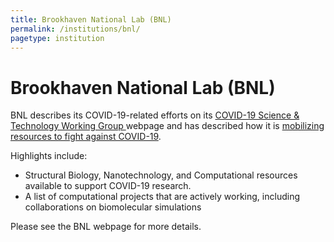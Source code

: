 ```yaml
---
title: Brookhaven National Lab (BNL)
permalink: /institutions/bnl/
pagetype: institution
---
```


# Brookhaven National Lab (BNL)

  BNL describes its COVID-19-related efforts on its [COVID-19 Science & Technology Working Group
](https://www.bnl.gov/science/COVID-working-group.php) webpage and has described how it is [mobilizing resources to fight against COVID-19](https://www.bnl.gov/newsroom/news.php?a=117162).

  Highlights include:

  * Structural Biology, Nanotechnology, and Computational resources available to support COVID-19 research.
  * A list of computational projects that are actively working, including collaborations on biomolecular simulations
  
Please see the BNL webpage for more details.

